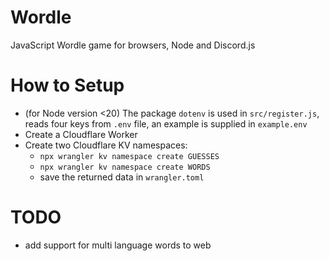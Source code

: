 # Wordle
JavaScript Wordle game for browsers, Node and Discord.js

# How to Setup
- (for Node version <20) The package `dotenv` is used in `src/register.js`, reads four keys from `.env` file, an example is supplied in `example.env`
- Create a Cloudflare Worker
- Create two Cloudflare KV namespaces:
  - `npx wrangler kv namespace create GUESSES`
  - `npx wrangler kv namespace create WORDS`
  - save the returned data in `wrangler.toml`

 # TODO
- add support for multi language words to web